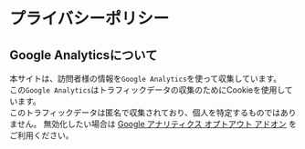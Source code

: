 # プライバシーポリシー

## Google Analyticsについて

本サイトは、訪問者様の情報を`Google Analytics`を使って収集しています。  
この`Google Analytics`はトラフィックデータの収集のためにCookieを使用しています。  
このトラフィックデータは匿名で収集されており、個人を特定するものではありません。
無効化したい場合は [Google アナリティクス オプトアウト アドオン](https://tools.google.com/dlpage/gaoptout) をご利用ください。
